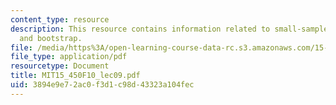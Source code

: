 ```yaml
---
content_type: resource
description: This resource contains information related to small-sample inference
  and bootstrap.
file: /media/https%3A/open-learning-course-data-rc.s3.amazonaws.com/15-450-analytics-of-finance-fall-2010/3894e9e72ac0f3d1c98d43323a104fec_MIT15_450F10_lec09.pdf
file_type: application/pdf
resourcetype: Document
title: MIT15_450F10_lec09.pdf
uid: 3894e9e7-2ac0-f3d1-c98d-43323a104fec
---
```

